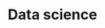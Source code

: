 ---
title: "Data science"
header:
  image: /assets/images/banners/gas-hydrate-banner.jpg
  <!-- teaser: /assets/images/banners/gas-hydrate-banner.jpg -->
permalink: /hire-me/data-science/
categories: 
  - services
tags:
  - data-science
---
